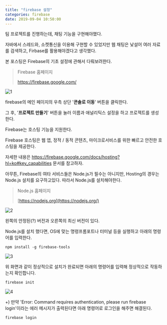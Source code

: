 ```yaml
---
title: "firebase 설정"
categories: firebase
date: 2019-09-04 10:50:00
---
```


팀 프로젝트를 진행하는데, 채팅 기능을 구현해야했다.

자바에서 스레드와, 소켓통신을 이용해 구현할 수 있었지만 웹 채팅은 낯설어 여러 자료를 검색하고, Firbase를 활용해야겠다고 생각했다.



본 포스팅은 Firebase의 기초 설정에 관해서 다뤄보려한다.



> Firebase 홈페이지
>
> https://firebase.google.com/



![1](https://github.com/minjongbaek/minjongbaek.github.io/blob/master/_posts/images/2019-09-04-firebase-realtime_database/1.PNG)



firebase의 메인 페이지의 우측 상단 '**콘솔로 이동**' 버튼을 클릭한다.

그 후, '**프로젝트 만들기**' 버튼을 눌러 이름과 애널리틱스 설정을 하고 프로젝트를 생성한다.



Firebase는 호스팅 기능을 지원한다.

Firebase 호스팅은 웹 앱, 정적 / 동적 콘텐츠, 마이크로서비스를 위한 빠르고 안전한 호스팅을 제공한다.

자세한 내용은 https://firebase.google.com/docs/hosting?hl=ko#key_capabilities 문서를 참고하자.



아무튼, Firebase의 여타 서비스들은 Node.js가 필수는 아니지만, Hosting의 경우는 Node.js 설치를 요구하고있다. 따라서 Node.js를 설치해야한다.



> Node.js 홈페이지
>
> [https://nodejs.org](https://nodejs.org/)



![2](https://github.com/minjongbaek/minjongbaek.github.io/blob/master/_posts/images/2019-09-04-firebase-realtime_database/2.PNG)



왼쪽의 안정된(?) 버전과 오른쪽의 최신 버전이 있다.

Node.js를 설치 했다면, OS에 맞는 명령프롬포트나 터미널 등을 실행하고 아래의 명령어를 입력한다.

```
npm install -g firebase-tools
```



![3](https://github.com/minjongbaek/minjongbaek.github.io/blob/master/_posts/images/2019-09-04-firebase-realtime_database/3.PNG)



위 화면과 같이 정상적으로 설치가 완료되면 아래의 명령어를 입력해 정상적으로 작동하는지 확인합니다.

```
firebase init
```



![4](https://github.com/minjongbaek/minjongbaek.github.io/blob/master/_posts/images/2019-09-04-firebase-realtime_database/4.PNG)



+) 만약 'Error: Command requires authentication, please run firebase login'이라는 에러 메시지가 출력된다면  아래 명령어로 로그인을 해주면 해결된다.

```
firebase login
```

